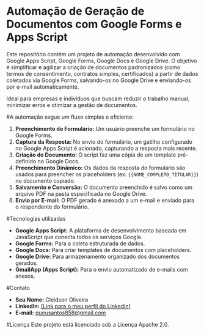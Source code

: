 # Automação de Geração de Documentos com Google Forms e Apps Script

Este repositório contém um projeto de automação desenvolvido com Google Apps Script, Google Forms, Google Docs e Google Drive. O objetivo é simplificar e agilizar a criação de documentos padronizados (como termos de consentimento, contratos simples, certificados) a partir de dados coletados via Google Forms, salvando-os no Google Drive e enviando-os por e-mail automaticamente.

Ideal para empresas e indivíduos que buscam reduzir o trabalho manual, minimizar erros e otimizar a gestão de documentos.

#A automação segue um fluxo simples e eficiente:

1.  **Preenchimento do Formulário:** Um usuário preenche um formulário no Google Forms.
2.  **Captura da Resposta:** No envio do formulário, um gatilho configurado no Google Apps Script é acionado, capturando a resposta mais recente.
3.  **Criação do Documento:** O script faz uma cópia de um template pré-definido no Google Docs.
4.  **Preenchimento Dinâmico:** Os dados da resposta do formulário são usados para preencher os placeholders (ex: `{{NOME_COMPLETO_TITULAR}}`) no documento copiado.
5.  **Salvamento e Conversão:** O documento preenchido é salvo como um arquivo PDF na pasta especificada no Google Drive.
6.  **Envio por E-mail:** O PDF gerado é anexado a um e-mail e enviado para o respondente do formulário.

#Tecnologias utilizadas

* **Google Apps Script:** A plataforma de desenvolvimento baseada em JavaScript que conecta todos os serviços Google.
* **Google Forms:** Para a coleta estruturada de dados.
* **Google Docs:** Para criar templates de documentos com placeholders.
* **Google Drive:** Para armazenamento organizado dos documentos gerados.
* **GmailApp (Apps Script):** Para o envio automatizado de e-mails com anexos.

#Contato

* **Seu Nome:** Cleidson Oliveira
* **LinkedIn:** [[Link para o meu perfil do LinkedIn]](https://www.linkedin.com/in/cleidson-oliveira-7b7248215/)
* **E-mail:** queusantos858@gmail.com

#Licença
Este projeto está licenciado sob a Licença Apache 2.0.
